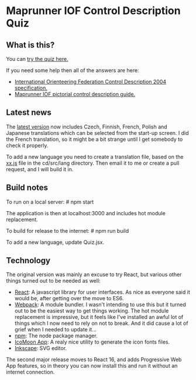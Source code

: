 # Maprunner IOF Control Description Quiz

## What is this?

You can [try the quiz here.](http://www.maprunner.co.uk/cd)

If you need some help then all of the answers are here:

* [International Orienteering Federation Control Description 2004 specification.](http://orienteering.org/wp-content/uploads/2010/12/IOF-Control-Descriptions-2004.pdf)
* [Maprunner IOF pictorial control description guide.](http://www.maprunner.co.uk/?page_id=79)

## Latest news
The [latest version](http://www.maprunner.co.uk/cd) now includes Czech, Finnish, French, Polish and Japanese translations which can be selected from the start-up screen. I did the French translation, so it might be a bit strange until I get somebody to check it properly.

To add a new language you need to create a translation file, based on the [xx.js](https://github.com/Maprunner/cd/blob/master/app/lang/xx.js) file in the cd/src/lang directory. Then email it to me or create a pull request, and I will build it in.

## Build notes

To run on a local server: # npm start

The application is then at localhost:3000 and includes hot module replacement.

To build for release to the internet: # npm run build

To add a new language, update Quiz.jsx.

## Technology
The original version was mainly an excuse to try React, but various other things turned out to be needed as well:

* [React](https://facebook.github.io/react/index.html): A javascript library for user interfaces. As nice as
everyone said it would be, after getting over the move to ES6.
* [Webpack](https://webpack.github.io/): A module bundler. I wasn't intending to use this but it
turned out to be the easiest way to get things working. The hot module replacement is impressive, but it feels like I've installed
an awful lot of things which I now need to rely on not to break. And it did cause a lot of grief when I needed to update it...
* [npm](https://www.npmjs.com/): The node package manager.
* [IcoMoon App](https://icomoon.io/app/#/select): A realy nice utility to generate the icon fonts files.
* [Inkscape](https://inkscape.org/en/): SVG editor.

The second major release moves to React 16, and adds Progressive Web App features, so in theory you can now install this and run it without an internet connection.